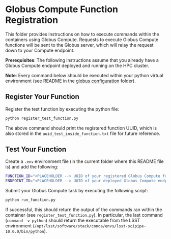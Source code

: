 # Globus Compute Function Registration

This folder provides instructions on how to execute commands within the containers using Globus Compute. Requests to execute Globus Compute functions will be sent to the Globus server, which will relay the request down to your Compute endpoint. 

**Prerequisites**: The following instructions assume that you already have a Globus Compute endpoint deployed and running on the HPC cluster.

**Note**: Every command below should be executed within your python virtual environment (see README in the [globus configuration](../) folder).

## Register Your Function

Register the test function by executing the python file:
```bash
python register_test_function.py
```
The above command should print the registered function UUID, which is also stored in the `uuid_test_inside_function.txt` file for future reference. 

## Test Your Function

Create a `.env` environment file (in the current folder where this README file is) and add the following:
```bash
FUNCTION_ID="<PLACEHOLDER --> UUID of your registered Globus Compute function>"
ENDPOINT_ID="<PLACEHOLDER --> UUID of your deployed Globus Compute endpoint>"
```

Submit your Globus Compute task by executing the following script:
```bash
python run_function.py
```

If successful, this should return the output of the commands ran within the container (see `register_test_function.py`). In particular, the last command (`command -v python`) should return the executable from the LSST environment (`/opt/lsst/software/stack/conda/envs/lsst-scipipe-10.0.0/bin/python`).